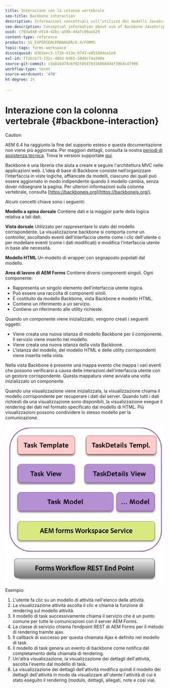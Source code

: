 ```yaml
---
title: Interazione con la colonna vertebrale
seo-title: Backbone interaction
description: Informazioni concettuali sull’utilizzo dei modelli JavaScript di backbone nell’area di lavoro di AEM Forms.
seo-description: Conceptual information about use of Backbone JavaScript models in AEM Forms workspace.
uuid: c70da848-e514-42bc-a59b-44a7c00aa529
content-type: reference
products: SG_EXPERIENCEMANAGER/6.4/FORMS
topic-tags: forms-workspace
discoiquuid: d363eec3-172b-413e-9743-ed51804ea1e9
exl-id: f726cb73-732c-4893-bdb5-10ddcf4a340a
source-git-commit: c5b816d74c6f02f85476d16868844f39b4c47996
workflow-type: tm+mt
source-wordcount: '470'
ht-degree: 1%

---
```


# Interazione con la colonna vertebrale {#backbone-interaction}

>[!CAUTION]
>
>AEM 6.4 ha raggiunto la fine del supporto esteso e questa documentazione non viene più aggiornata. Per maggiori dettagli, consulta la nostra [periodi di assistenza tecnica](https://helpx.adobe.com/it/support/programs/eol-matrix.html). Trova le versioni supportate [qui](https://experienceleague.adobe.com/docs/).

Backbone è una libreria che aiuta a creare e seguire l&#39;architettura MVC nelle applicazioni web. L’idea di base di Backbone consiste nell’organizzare l’interfaccia in viste logiche, affiancate da modelli, ciascuno dei quali può essere aggiornato in modo indipendente quando il modello cambia, senza dover ridisegnare la pagina. Per ulteriori informazioni sulla colonna vertebrale, consulta [https://backbonejs.org](https://backbonejs.org/).

Alcuni concetti chiave sono i seguenti:

**Modello a spina dorsale** Contiene dati e la maggior parte della logica relativa a tali dati.

**Vista dorsale** Utilizzato per rappresentare lo stato del modello corrispondente. La visualizzazione backbone si comporta come un controller, ascoltando eventi dell&#39;interfaccia utente come i clic dell&#39;utente o per modellare eventi (come i dati modificati) e modifica l&#39;interfaccia utente in base alle necessità.

**Modello HTML** Un modello di wrapper con segnaposto popolati dal modello.

**Area di lavoro di AEM Forms** Contiene diversi componenti singoli. Ogni componente:

* Rappresenta un singolo elemento dell’interfaccia utente logica.
* Può essere una raccolta di componenti simili.
* È costituito da modello Backbone, vista Backbone e modello HTML.
* Contiene un riferimento a un servizio.
* Contiene un riferimento alle utility richieste.

Quando un componente viene inizializzato, vengono creati i seguenti oggetti:

* Viene creata una nuova istanza di modello Backbone per il componente. Il servizio viene inserito nel modello.
* Viene creata una nuova istanza della vista Backbone.
* L&#39;istanza del modello, del modello HTML e delle utility corrispondenti viene inserita nella vista.

Nella vista Backbone è presente una mappa evento che mappa i vari eventi che possono verificarsi a causa delle interazioni dell’interfaccia utente con un gestore corrispondente. Questa mappatura viene avviata una volta inizializzato un componente.

Quando una visualizzazione viene inizializzata, la visualizzazione chiama il modello corrispondente per recuperare i dati dal server. Quando tutti i dati richiesti da una visualizzazione sono disponibili, la visualizzazione esegue il rendering dei dati nel formato specificato dal modello di HTML. Più visualizzazioni possono condividere lo stesso modello per la comunicazione.

![](do-not-localize/aem_forms_workflow.png)

Esempio:

1. L&#39;utente fa clic su un modello di attività nell&#39;elenco delle attività.
1. La visualizzazione attività ascolta il clic e chiama la funzione di rendering sul modello attività.
1. Il modello di task successivamente chiama il servizio che è un punto comune per tutte le comunicazioni con il server AEM Forms.
1. La classe di servizio chiama l’endpoint REST di AEM Forms per il metodo di rendering tramite ajax.
1. Il callback di successo per questa chiamata Ajax è definito nel modello di task.
1. Il modello di task genera un evento di backbone come notifica del completamento della chiamata di rendering.
1. Un&#39;altra visualizzazione, la visualizzazione dei dettagli dell&#39;attività, ascolta l&#39;evento dal modello di task.
1. La visualizzazione dei dettagli dell&#39;attività modifica quindi il modello dei dettagli dell&#39;attività in modo da visualizzare all&#39;utente l&#39;attività di cui è stato eseguito il rendering (modulo, dettagli, allegati, note e così via).
